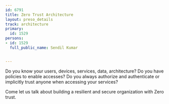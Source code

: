 ---
id: 6791
title: Zero Trust Architecture
layout: preso_details
track: architecture
primary:
  id: 1529
persons:
- id: 1529
  full_public_name: Sendil Kumar

---
Do you know your users, devices, services, data, architecture? Do you have policies to enable accesses? Do you always authorize and authenticate or implicitly trust anyone when accessing your services?  

Come let us talk about building a resilient and secure organization with Zero trust.